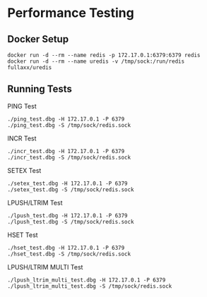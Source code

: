 # Performance Testing

## Docker Setup
```
docker run -d --rm --name redis -p 172.17.0.1:6379:6379 redis
docker run -d --rm --name uredis -v /tmp/sock:/run/redis fullaxx/uredis
```

## Running Tests
PING Test
```
./ping_test.dbg -H 172.17.0.1 -P 6379
./ping_test.dbg -S /tmp/sock/redis.sock
```

INCR Test
```
./incr_test.dbg -H 172.17.0.1 -P 6379
./incr_test.dbg -S /tmp/sock/redis.sock
```

SETEX Test
```
./setex_test.dbg -H 172.17.0.1 -P 6379
./setex_test.dbg -S /tmp/sock/redis.sock
```

LPUSH/LTRIM Test
```
./lpush_test.dbg -H 172.17.0.1 -P 6379
./lpush_test.dbg -S /tmp/sock/redis.sock
```

HSET Test
```
./hset_test.dbg -H 172.17.0.1 -P 6379
./hset_test.dbg -S /tmp/sock/redis.sock
```

LPUSH/LTRIM MULTI Test
```
./lpush_ltrim_multi_test.dbg -H 172.17.0.1 -P 6379
./lpush_ltrim_multi_test.dbg -S /tmp/sock/redis.sock
```
